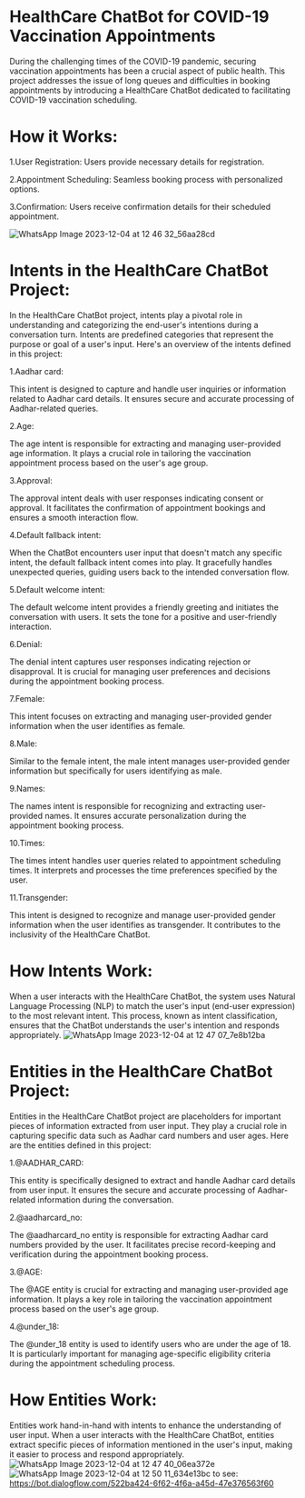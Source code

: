 # HealthCare ChatBot for COVID-19 Vaccination Appointments

During the challenging times of the COVID-19 pandemic, securing vaccination appointments has been a crucial aspect of public health. This project addresses the issue of long queues and difficulties in booking appointments by introducing a HealthCare ChatBot dedicated to facilitating COVID-19 vaccination scheduling.

# How it Works:

1.User Registration: Users provide necessary details for registration.

2.Appointment Scheduling: Seamless booking process with personalized options.

3.Confirmation: Users receive confirmation details for their scheduled appointment.


![WhatsApp Image 2023-12-04 at 12 46 32_56aa28cd](https://github.com/ShaikSameehaTabassum/HealthCare_ChatBot-Using-DiagflowEssentials/assets/83460032/c6f0adf9-ace2-4859-a3c4-c2e7e81d6955)

# Intents in the HealthCare ChatBot Project:
In the HealthCare ChatBot project, intents play a pivotal role in understanding and categorizing the end-user's intentions during a conversation turn. Intents are predefined categories that represent the purpose or goal of a user's input. Here's an overview of the intents defined in this project:

1.Aadhar card:

This intent is designed to capture and handle user inquiries or information related to Aadhar card details. It ensures secure and accurate processing of Aadhar-related queries.

2.Age:

The age intent is responsible for extracting and managing user-provided age information. It plays a crucial role in tailoring the vaccination appointment process based on the user's age group.

3.Approval:

The approval intent deals with user responses indicating consent or approval. It facilitates the confirmation of appointment bookings and ensures a smooth interaction flow.

4.Default fallback intent:

When the ChatBot encounters user input that doesn't match any specific intent, the default fallback intent comes into play. It gracefully handles unexpected queries, guiding users back to the intended conversation flow.

5.Default welcome intent:

The default welcome intent provides a friendly greeting and initiates the conversation with users. It sets the tone for a positive and user-friendly interaction.

6.Denial:

The denial intent captures user responses indicating rejection or disapproval. It is crucial for managing user preferences and decisions during the appointment booking process.

7.Female:

This intent focuses on extracting and managing user-provided gender information when the user identifies as female.

8.Male:

Similar to the female intent, the male intent manages user-provided gender information but specifically for users identifying as male.

9.Names:

The names intent is responsible for recognizing and extracting user-provided names. It ensures accurate personalization during the appointment booking process.

10.Times:

The times intent handles user queries related to appointment scheduling times. It interprets and processes the time preferences specified by the user.

11.Transgender:

This intent is designed to recognize and manage user-provided gender information when the user identifies as transgender. It contributes to the inclusivity of the HealthCare ChatBot.

# How Intents Work:

When a user interacts with the HealthCare ChatBot, the system uses Natural Language Processing (NLP) to match the user's input (end-user expression) to the most relevant intent. This process, known as intent classification, ensures that the ChatBot understands the user's intention and responds appropriately.
![WhatsApp Image 2023-12-04 at 12 47 07_7e8b12ba](https://github.com/ShaikSameehaTabassum/HealthCare_ChatBot-Using-DiagflowEssentials/assets/83460032/02a96465-d748-47c4-8541-e880360a92e8)

# Entities in the HealthCare ChatBot Project:

Entities in the HealthCare ChatBot project are placeholders for important pieces of information extracted from user input. They play a crucial role in capturing specific data such as Aadhar card numbers and user ages. Here are the entities defined in this project:

1.@AADHAR_CARD:

This entity is specifically designed to extract and handle Aadhar card details from user input. It ensures the secure and accurate processing of Aadhar-related information during the conversation.

2.@aadharcard_no:

The @aadharcard_no entity is responsible for extracting Aadhar card numbers provided by the user. It facilitates precise record-keeping and verification during the appointment booking process.

3.@AGE:

The @AGE entity is crucial for extracting and managing user-provided age information. It plays a key role in tailoring the vaccination appointment process based on the user's age group.

4.@under_18:

The @under_18 entity is used to identify users who are under the age of 18. It is particularly important for managing age-specific eligibility criteria during the appointment scheduling process.

# How Entities Work:

Entities work hand-in-hand with intents to enhance the understanding of user input. When a user interacts with the HealthCare ChatBot, entities extract specific pieces of information mentioned in the user's input, making it easier to process and respond appropriately.
![WhatsApp Image 2023-12-04 at 12 47 40_06ea372e](https://github.com/ShaikSameehaTabassum/HealthCare_ChatBot-Using-DiagflowEssentials/assets/83460032/cb640ba8-d053-4566-8807-43089d86a535)
![WhatsApp Image 2023-12-04 at 12 50 11_634e13bc](https://github.com/ShaikSameehaTabassum/HealthCare_ChatBot-Using-DiagflowEssentials/assets/83460032/add6bcc3-d20f-402e-9631-48373a4e9eed)
to see:
https://bot.dialogflow.com/522ba424-6f62-4f6a-a45d-47e376563f60
